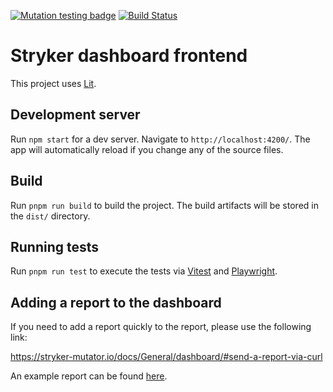 [![Mutation testing badge](https://img.shields.io/endpoint?style=flat&url=https%3A%2F%2Fbadge-api.stryker-mutator.io%2Fgithub.com%2Fstryker-mutator%2Fstryker-dashboard%2Fmaster%3Fmodule%3Dwebsite-frontend)](https://badge-api.stryker-mutator.io/github.com/stryker-mutator/stryker-dashboard/master?module=website-frontend)
[![Build Status](https://github.com/stryker-mutator/stryker-dashboard/workflows/CI/badge.svg)](https://github.com/stryker-mutator/stryker-dashboard/actions?workflow=CI)

# Stryker dashboard frontend

This project uses [Lit](https://lit.dev/).

## Development server

Run `npm start` for a dev server. Navigate to `http://localhost:4200/`. The app will automatically reload if you change any of the source files.

## Build

Run `pnpm run build` to build the project. The build artifacts will be stored in the `dist/` directory.

## Running tests

Run `pnpm run test` to execute the tests via [Vitest](https://vitest.dev/) and [Playwright](https://playwright.dev/).

## Adding a report to the dashboard

If you need to add a report quickly to the report, please use the following link:

https://stryker-mutator.io/docs/General/dashboard/#send-a-report-via-curl

An example report can be found [here](./test/unit/testResources/simple-report.json).
